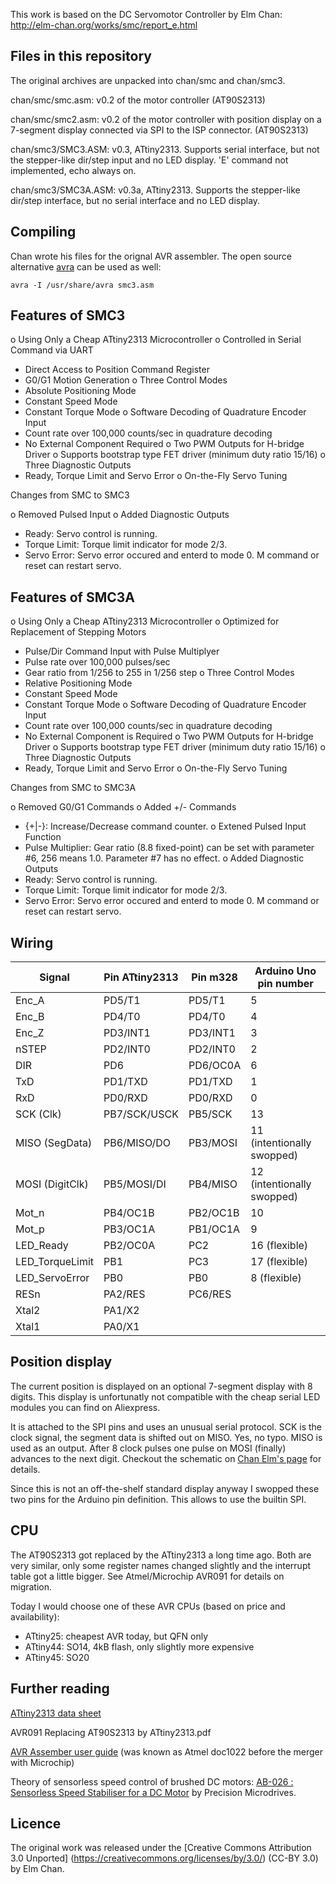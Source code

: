 This work is based on the DC Servomotor Controller by Elm Chan:
http://elm-chan.org/works/smc/report_e.html

## Files in this repository

The original archives are unpacked into chan/smc and chan/smc3.

chan/smc/smc.asm: v0.2 of the motor controller (AT90S2313)

chan/smc/smc2.asm: v0.2 of the motor controller with position display on a
7-segment display connected via SPI to the ISP connector. (AT90S2313)

chan/smc3/SMC3.ASM: v0.3, ATtiny2313. Supports serial interface, but not the
stepper-like dir/step input and no LED display. 'E' command not implemented,
echo always on.

chan/smc3/SMC3A.ASM: v0.3a, ATtiny2313. Supports the stepper-like dir/step
interface, but no serial interface and no LED display.


## Compiling

Chan wrote his files for the orignal AVR assembler. The open source
alternative [avra](http://avra.sourceforge.net/) can be used as well:

	avra -I /usr/share/avra smc3.asm



## Features of SMC3

 o Using Only a Cheap ATtiny2313 Microcontroller
 o Controlled in Serial Command via UART
   - Direct Access to Position Command Register
   - G0/G1 Motion Generation
 o Three Control Modes
   - Absolute Positioning Mode
   - Constant Speed Mode
   - Constant Torque Mode
 o Software Decoding of Quadrature Encoder Input
   - Count rate over 100,000 counts/sec in quadrature decoding
   - No External Component Required
 o Two PWM Outputs for H-bridge Driver
 o Supports bootstrap type FET driver (minimum duty ratio 15/16)
 o Three Diagnostic Outputs
   - Ready, Torque Limit and Servo Error
 o On-the-Fly Servo Tuning

Changes from SMC to SMC3

 o Removed Pulsed Input
 o Added Diagnostic Outputs
   - Ready: Servo control is running.
   - Torque Limit: Torque limit indicator for mode 2/3.
   - Servo Error: Servo error occured and enterd to mode 0. M command or
     reset can restart servo.


## Features of SMC3A

 o Using Only a Cheap ATtiny2313 Microcontroller
 o Optimized for Replacement of Stepping Motors
   - Pulse/Dir Command Input with Pulse Multiplyer
   - Pulse rate over 100,000 pulses/sec
   - Gear ratio from 1/256 to 255 in 1/256 step
 o Three Control Modes
   - Relative Positioning Mode
   - Constant Speed Mode
   - Constant Torque Mode
 o Software Decoding of Quadrature Encoder Input
   - Count rate over 100,000 counts/sec in quadrature decoding
   - No External Component is Required
 o Two PWM Outputs for H-bridge Driver
 o Supports bootstrap type FET driver (minimum duty ratio 15/16)
 o Three Diagnostic Outputs
   - Ready, Torque Limit and Servo Error
 o On-the-Fly Servo Tuning


Changes from SMC to SMC3A

 o Removed G0/G1 Commands
 o Added +/- Commands
   - {+|-}<value>: Increase/Decrease command counter.
 o Extened Pulsed Input Function
   - Pulse Multiplier: Gear ratio (8.8 fixed-point) can be set with parameter
     #6, 256 means 1.0. Parameter #7 has no effect.
 o Added Diagnostic Outputs
   - Ready: Servo control is running.
   - Torque Limit: Torque limit indicator for mode 2/3.
   - Servo Error: Servo error occured and enterd to mode 0. M command or
     reset can restart servo.
 


## Wiring

Signal		|Pin ATtiny2313	|Pin m328	|Arduino Uno pin number
------		|--------	|-----------	|---------
Enc_A		|PD5/T1		|PD5/T1		|5
Enc_B		|PD4/T0		|PD4/T0		|4
Enc_Z		|PD3/INT1	|PD3/INT1	|3
nSTEP		|PD2/INT0	|PD2/INT0	|2
DIR		|PD6		|PD6/OC0A	|6
TxD		|PD1/TXD	|PD1/TXD	|1
RxD		|PD0/RXD	|PD0/RXD	|0
SCK (Clk)	|PB7/SCK/USCK	| PB5/SCK	|13
MISO (SegData)	|PB6/MISO/DO	| PB3/MOSI	|11 (intentionally swopped)
MOSI (DigitClk)	|PB5/MOSI/DI	| PB4/MISO	|12 (intentionally swopped)
Mot_n		|PB4/OC1B	| PB2/OC1B	|10
Mot_p		|PB3/OC1A	| PB1/OC1A	|9
LED_Ready	|PB2/OC0A	|PC2		|16 (flexible)
LED_TorqueLimit	|PB1		|PC3		|17 (flexible)
LED_ServoError	|PB0		|PB0		|8 (flexible)
RESn		|PA2/RES	|PC6/RES	|
Xtal2		|PA1/X2		|		|
Xtal1		|PA0/X1		|		|


## Position display

The current position is displayed on an optional 7-segment display with 8
digits. This display is unfortunatly not compatible with the cheap serial
LED modules you can find on Aliexpress.

It is attached to the SPI pins and uses an unusual serial protocol. SCK is
the clock signal, the segment data is shifted out on MISO. Yes, no typo.
MISO is used as an output. After 8 clock pulses one pulse on MOSI (finally)
advances to the next digit. Checkout the schematic on [Chan Elm's
page](http://elm-chan.org/docs/avr/avrisp.html) for details.

Since this is not an off-the-shelf standard display anyway I swopped these
two pins for the Arduino pin definition. This allows to use the builtin SPI.


## CPU

The AT90S2313 got replaced by the ATtiny2313 a long time ago. Both are very
similar, only some register names changed slightly and the interrupt table
got a little bigger. See Atmel/Microchip AVR091 for details on migration.

Today I would choose one of these AVR CPUs (based on price and
availability):

- ATtiny25: cheapest AVR today, but QFN only
- ATtiny44: SO14, 4kB flash, only slightly more expensive
- ATtiny45: SO20


## Further reading

[ATtiny2313 data sheet](http://ww1.microchip.com/downloads/en/DeviceDoc/doc8246.pdf)

AVR091 Replacing AT90S2313 by ATtiny2313.pdf

[AVR Assember user guide](http://ww1.microchip.com/downloads/en/devicedoc/40001917a.pdf)
(was known as Atmel doc1022 before the merger with Microchip)

Theory of sensorless speed control of brushed DC motors: [AB-026 :
Sensorless Speed Stabiliser for a DC
Motor](https://www.precisionmicrodrives.com/content/ab-026-sensorless-speed-stabiliser-for-a-dc-motor/)
by Precision Microdrives.


## Licence

The original work was released under the [Creative Commons Attribution 3.0 Unported]
(https://creativecommons.org/licenses/by/3.0/) (CC-BY 3.0) by Elm Chan.
